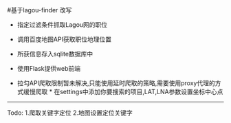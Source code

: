 
#基于lagou-finder 改写

* 指定过滤条件抓取Lagou网的职位
* 调用百度地图API获取职位地理位置
* 所获信息存入sqlite数据库中
* 使用Flask提供web前端

* 拉勾API爬取限制暂未解决,只能使用延时爬取的策略,需要使用proxy代理的方式缓慢爬取
        * 在settings中添加你要搜索的项目,LAT,LNA参数设置坐标中心点
------------------------
Todo:
1.爬取关键字定位
2.地图设置定位关键字



